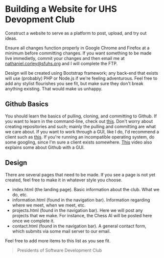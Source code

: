 # Building a Website for UHS Devopment Club

Construct a website to serve as a platform to post, upload, and try out ideas.

Ensure all changes function properly in Google Chrome and Firefox at a minimum before committing changes. If you want something to be made live immedietly, commit your changes and then email me at nathaniel.corley@sfuhs.org and I will complete the FTP.

Design will be created using Bootstrap framework; any back-end that exists will use (probably) PHP or Node.js if we're feeling adventurous. Feel free to add any stylist flourishes you see fit, but make sure they don't break anything existing. That would make us unhappy.

## Github Basics

You should learn the basics of pulling, cloning, and committing to Github. If you want to learn in the command-line, check out [this](https://www.youtube.com/watch?v=E8TXME3bzNs). Don't worry about creating repositories and such; mainly the pulling and committing are what we care about. If you want to work through a GUI, like I do, I'd recommend a client such as [this](https://desktop.github.com/). If you're running an incompatible operating system, do some googling, since I'm sure a client exists somewhere. [This](https://www.youtube.com/watch?v=E8TXME3bzNs) video also explains some about Github with a GUI. 

## Design

There are several pages that need to be made. If you see a page is not yet created, feel free to make it in whatever style you choose. 

  * index.html (the landing page). Basic information about the club. What we do, etc.
  * information.html (found in the navigation bar). Information regarding where we meet, when we meet, etc.
  * projects.html (found in the navigation bar). Here we will post any projects that we make. For instance, the Chess AI will be posted here once we complete it.
  * contact.html (found in the navigation bar). A general contact form, which submits via some mail server to our email. 

Feel free to add more items to this list as you see fit.

> Presidents of Software Development Club 
